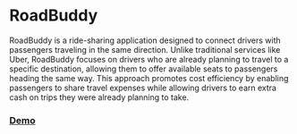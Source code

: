 # RoadBuddy

RoadBuddy is a ride-sharing application designed to connect drivers with passengers traveling 
in the same direction. Unlike traditional services like Uber, RoadBuddy focuses on drivers 
who are already planning to travel to a specific destination, allowing them to offer available
seats to passengers heading the same way. This approach promotes cost efficiency by enabling 
passengers to share travel expenses while allowing drivers to earn extra cash on trips they were 
already planning to take.

### [Demo](https://www.youtube.com/watch?v=7ZMMYvGP3Ec)
